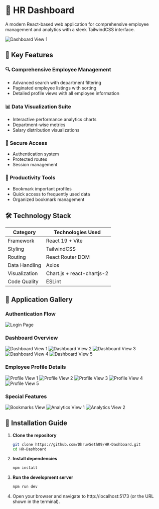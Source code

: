 # 💼 HR Dashboard

A modern React-based web application for comprehensive employee management and analytics with a sleek TailwindCSS interface.

![Dashboard View 1](https://github.com/user-attachments/assets/949310f5-2c33-480e-9330-fb113faad70f)

## 🚀 Key Features

### 🔍 Comprehensive Employee Management
- Advanced search with department filtering
- Paginated employee listings with sorting
- Detailed profile views with all employee information

### 📊 Data Visualization Suite
- Interactive performance analytics charts
- Department-wise metrics
- Salary distribution visualizations

### 🔐 Secure Access
- Authentication system
- Protected routes
- Session management

### 📌 Productivity Tools
- Bookmark important profiles
- Quick access to frequently used data
- Organized bookmark management

## 🛠️ Technology Stack

| Category        | Technologies Used                 |
|-----------------|-----------------------------------|
| Framework       | React 19 + Vite                   |
| Styling         | TailwindCSS                       |
| Routing         | React Router DOM                  |
| Data Handling   | Axios                             |
| Visualization   | Chart.js + react-chartjs-2        |
| Code Quality    | ESLint                            |

## 📸 Application Gallery

### Authentication Flow
![Login Page](https://github.com/user-attachments/assets/64f4a38b-3e23-4994-a454-98d0af0806b7)

### Dashboard Overview
![Dashboard View 1](https://github.com/user-attachments/assets/949310f5-2c33-480e-9330-fb113faad70f)
![Dashboard View 2](https://github.com/user-attachments/assets/9c6fd87a-ce37-4f64-9b53-7956b880ce18)
![Dashboard View 3](https://github.com/user-attachments/assets/37f0c722-e921-4188-abcd-625760bd3e1a)
![Dashboard View 4](https://github.com/user-attachments/assets/e8f78425-df92-4156-bedf-04a78b59754e)
![Dashboard View 5](https://github.com/user-attachments/assets/7c0c96f9-77b7-4bf3-a2e5-ff3342d7f421)

### Employee Profile Details
![Profile View 1](https://github.com/user-attachments/assets/c2cdaf44-4298-44ce-b900-48c44d60b00c)
![Profile View 2](https://github.com/user-attachments/assets/023bbc4d-86c7-455f-9785-6b3c666a87ab)
![Profile View 3](https://github.com/user-attachments/assets/03f507b1-df69-48b1-b5b2-428adfab94cc)
![Profile View 4](https://github.com/user-attachments/assets/7f63f9be-0fad-4273-b9c1-3c5a82e98e53)
![Profile View 5](https://github.com/user-attachments/assets/3a0b70df-a529-4d34-b60a-991e4133d5ca)

### Special Features
![Bookmarks View](https://github.com/user-attachments/assets/41570f09-6fa7-4e5e-b81c-f2207edbec17)
![Analytics View 1](https://github.com/user-attachments/assets/7485dd19-28c7-4cfa-83e3-35d6e2f9e716)
![Analytics View 2](https://github.com/user-attachments/assets/5d5454c9-0fc5-426a-8abb-d8939f25e779)

## 🚀 Installation Guide

1. **Clone the repository**
   ```bash
   git clone https://github.com/DhruvSeth09/HR-Dashboard.git
   cd HR-Dashboard
   
2. **Install dependencies**
   ```bash
   npm install

3. **Run the development server** 
   ```bash
   npm run dev

4. Open your browser and navigate to http://localhost:5173 (or the URL shown in the terminal).
